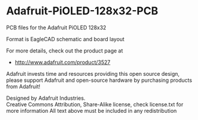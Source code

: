 # Adafruit-PiOLED-128x32-PCB
PCB files for the Adafruit PiOLED 128x32

Format is EagleCAD schematic and board layout

For more details, check out the product page at

   * http://www.adafruit.com/product/3527

Adafruit invests time and resources providing this open source design, 
please support Adafruit and open-source hardware by purchasing 
products from Adafruit!

Designed by Adafruit Industries.  
Creative Commons Attribution, Share-Alike license, check license.txt for more information
All text above must be included in any redistribution